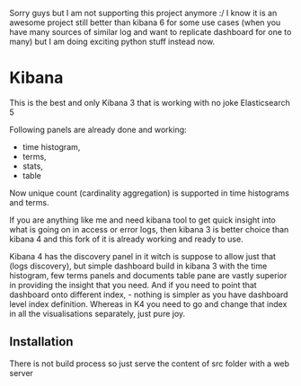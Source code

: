 Sorry guys but I am not supporting this project anymore :/ I know it is an awesome project still better than kibana 6 for some use cases (when you have many sources of similar log and want to replicate dashboard for one to many) but I am doing exciting python stuff instead now.


# Kibana
This is the best and only Kibana 3 that is working with no joke Elasticsearch 5 

Following panels are already done and working:
- time histogram,
- terms,
- stats,
- table

Now unique count (cardinality aggregation) is supported in time histograms and terms. 

If you are anything like me and need kibana tool to get quick insight into what is going on in access or error logs, then kibana 3 is better choice than kibana 4 and this fork of it is already working and ready to use.

Kibana 4 has the discovery panel in it witch is suppose to allow just that (logs discovery), but simple dashboard build in kibana 3 with the time histogram, few terms panels and documents table pane are vastly superior in providing the insight that you need. 
And if you need to point that dashboard onto different index, - nothing is simpler as you have dashboard level index definition. Whereas in K4 you need to go and change that index in all the visualisations separately, just pure joy.  


## Installation
There is not build process so just serve the content of src folder with a web server
